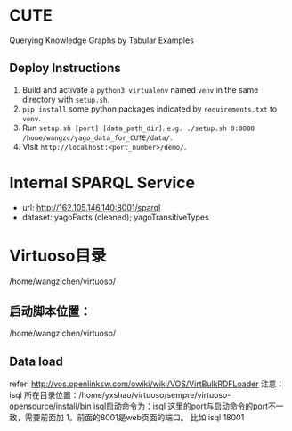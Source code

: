 # CUTE
Querying Knowledge Graphs by Tabular Examples

## Deploy Instructions

1. Build and activate a `python3 virtualenv` named `venv` in the same directory with `setup.sh`.
2. `pip install` some python packages indicated by `requirements.txt` to `venv`.
3. Run `setup.sh [port] [data_path_dir]`. `e.g. ./setup.sh 0:8080 /home/wangzc/yago_data_for_CUTE/data/`.
4. Visit `http://localhost:<port_number>/demo/`.


# Internal SPARQL Service
* url: http://162.105.146.140:8001/sparql
* dataset: yagoFacts (cleaned); yagoTransitiveTypes

# Virtuoso目录
/home/wangzichen/virtuoso/

## 启动脚本位置：
/home/wangzichen/virtuoso/

## Data load
refer: http://vos.openlinksw.com/owiki/wiki/VOS/VirtBulkRDFLoader
注意：isql 所在目录位置：/home/yxshao/virtuoso/sempre/virtuoso-opensource/install/bin
isql启动命令为：isql <port> 这里的port与启动命令的port不一致，需要前面加 1。前面的8001是web页面的端口。
比如 isql 18001 
